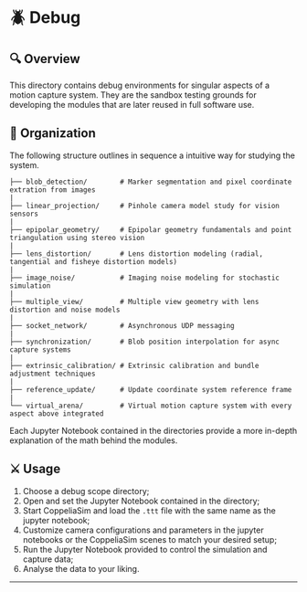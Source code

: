 # 🪲 Debug

## 🔍 Overview

This directory contains debug environments for singular aspects of a motion capture system. They are the sandbox testing grounds for developing the modules that are later reused in full software use.

## 📂 Organization

The following structure outlines in sequence a intuitive way for studying the system.

    ├── blob_detection/        # Marker segmentation and pixel coordinate extration from images
    |    
    ├── linear_projection/     # Pinhole camera model study for vision sensors
    |
    ├── epipolar_geometry/     # Epipolar geometry fundamentals and point triangulation using stereo vision
    |
    ├── lens_distortion/       # Lens distortion modeling (radial, tangential and fisheye distortion models)
    |
    ├── image_noise/           # Imaging noise modeling for stochastic simulation
    |
    ├── multiple_view/         # Multiple view geometry with lens distortion and noise models
    |
    ├── socket_network/        # Asynchronous UDP messaging 
    |
    ├── synchronization/       # Blob position interpolation for async capture systems
    |
    ├── extrinsic_calibration/ # Extrinsic calibration and bundle adjustment techniques
    |
    ├── reference_update/      # Update coordinate system reference frame
    |
    └── virtual_arena/         # Virtual motion capture system with every aspect above integrated

Each Jupyter Notebook contained in the directories provide a more in-depth explanation of the math behind the modules.

## ⚔️ Usage

1. Choose a debug scope directory;
2. Open and set the Jupyter Notebook contained in the directory;
3. Start CoppeliaSim and load the `.ttt` file with the same name as the jupyter notebook;
4. Customize camera configurations and parameters in the jupyter notebooks or the CoppeliaSim scenes to match your desired setup;
5. Run the Jupyter Notebook provided to control the simulation and capture data;
6. Analyse the data to your liking.

---